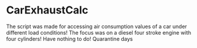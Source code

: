 # CarExhaustCalc
The script was made for accessing air consumption values of a car under different load conditions! 
The focus was on a diesel four stroke engine with four cylinders! Have nothing to do! Quarantine days 
